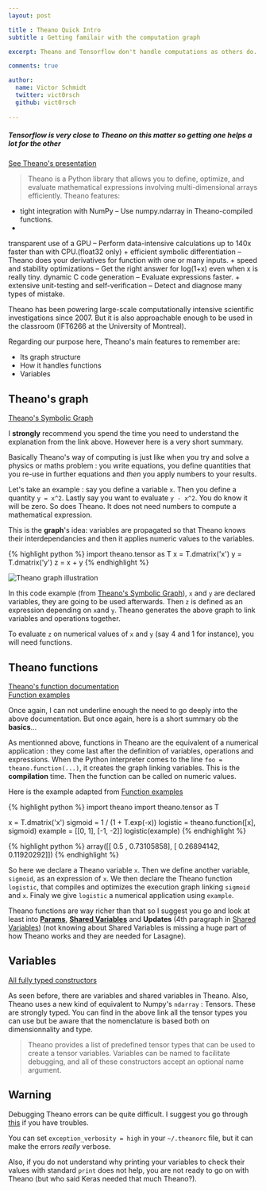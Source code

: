 ```yaml
---
layout: post

title : Theano Quick Intro
subtitle : Getting familair with the computation graph

excerpt: Theano and Tensorflow don't handle computations as others do. They are millenials so they feel the need to be special.

comments: true

author:
  name: Victor Schmidt
  twitter: vict0rsch
  github: vict0rsch
  
---
```


##### Tensorflow is very close to Theano on this matter so getting one helps a lot for the other

[See Theano's presentation](http://deeplearning.net/software/theano/)

>Theano is a Python library that allows you to define, optimize, and evaluate mathematical expressions involving multi-dimensional arrays efficiently. Theano features:
>
+ tight integration with NumPy – Use numpy.ndarray in Theano-compiled functions.
+ 
transparent use of a GPU – Perform data-intensive calculations up to 140x faster than with CPU.(float32 only)
+ 
efficient symbolic differentiation – Theano does your derivatives for function with one or many inputs.
+ 
speed and stability optimizations – Get the right answer for log(1+x) even when x is really tiny.
dynamic C code generation – Evaluate expressions faster.
+ 
extensive unit-testing and self-verification – Detect and diagnose many types of mistake.
>
Theano has been powering large-scale computationally intensive scientific investigations since 2007. But it is also approachable enough to be used in the classroom (IFT6266 at the University of Montreal).

Regarding our purpose here, Theano's main features to remember are:  

* Its graph structure
* How it handles functions
* Variables

## Theano's graph

[Theano's Symbolic Graph](http://deeplearning.net/software/theano/extending/graphstructures.html#graphstructures)

I **strongly** recommend you spend the time you need to understand the explanation from the link above. However here is a very short summary.

Basically Theano's way of computing is just like when you try and solve a physics or maths problem : you write equations, you define quantities that you re-use in further equations and *then* you apply numbers to your results. 

Let's take an example : say you define a variable `x`. Then you define a quantity `y = x^2`. Lastly say you want to evaluate `y - x^2`. You do know it will be zero. So does Theano. It does not need numbers to compute a mathematical expression.  

This is the **graph**'s idea: variables are propagated so that Theano knows their interdependancies and then it applies numeric values to the variables.  

{% highlight python %}
import theano.tensor as T
x = T.dmatrix('x')
y = T.dmatrix('y')
z = x + y
{% endhighlight %}

![Theano graph illustration](http://deeplearning.net/software/theano/_images/apply1.png)

In this code example (from [Theano's Symbolic Graph](http://deeplearning.net/software/theano/extending/graphstructures.html#graphstructures)), `x` and `y` are declared variables, they are going to be used afterwards. Then `z` is defined as an expression depending on `x`and `y`. Theano generates the above graph to link variables and operations together.

To evaluate `z` on numerical values of `x` and `y` (say 4 and 1 for instance), you will need functions.

## Theano functions

[Theano's function documentation](http://deeplearning.net/software/theano/library/compile/function.html)  
[Function examples](http://deeplearning.net/software/theano/tutorial/examples.html)

Once again, I can not underline enough the need to go deeply into the above documentation. But once again, here is a short summary ob the **basics**...

As mentionned above, functions in Theano are the equivalent of a numerical application : they come last after the definition of variables, operations and expressions. When the Python interpreter comes to the line `foo = theano.function(...)`, it creates the graph linking variables. This is the **compilation** time. Then the function can be called on numeric values.

Here is the example adapted from [Function examples](http://deeplearning.net/software/theano/tutorial/examples.html)

{% highlight python %}
import theano
import theano.tensor as T

x = T.dmatrix('x')
sigmoid = 1 / (1 + T.exp(-x))
logistic = theano.function([x], sigmoid)
example = [[0, 1], [-1, -2]]
logistic(example)
{% endhighlight %}


{% highlight python %}
array([[ 0.5       ,  0.73105858],
       [ 0.26894142,  0.11920292]])
{% endhighlight %}

So here we declare a Theano variable `x`. Then we define another variable, `sigmoid`, as an expression of `x`. We then declare the Theano function `logistic`, that compiles and optimizes the execution graph linking `sigmoid` and `x`. Finaly we give `logistic` a numerical application using `example`.

Theano functions are way richer than that so I suggest you go and look at least into **[Params](http://deeplearning.net/software/theano/tutorial/examples.html#setting-a-default-value-for-an-argument)**, **[Shared Variables](http://deeplearning.net/software/theano/tutorial/examples.html#using-shared-variables)** and  **Updates** (4th paragraph in [Shared Variables](http://deeplearning.net/software/theano/tutorial/examples.html#using-shared-variables)) (not knowing about Shared Variables is missing a huge part of how Theano works and they are needed for Lasagne).


## Variables

[All fully typed constructors](http://deeplearning.net/software/theano/library/tensor/basic.html#all-fully-typed-constructors)

As seen before, there are variables and shared variables in Theano. Also, Theano uses a new kind of equivalent to Numpy's `ndarray` : Tensors. These are strongly typed. You can find in the above link all the tensor types you can use but be aware that the nomenclature is based both on dimensionnality and type. 

>Theano provides a list of predefined tensor types that can be used to create a tensor variables. Variables can be named to facilitate debugging, and all of these constructors accept an optional name argument.

## Warning
Debugging Theano errors can be quite difficult. I suggest you go through [this](http://deeplearning.net/software/theano/tutorial/debug_faq.html) if you have troubles. 

You can set `exception_verbosity = high` in your `~/.theanorc` file, but it can make the errors *really* verbose.

Also, if you do not understand why printing your variables to check their values with standard `print` does not help, you are not ready to go on with Theano (but who said Keras needed that much Theano?).

